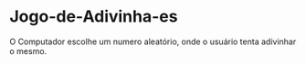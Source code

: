 # Jogo-de-Adivinha-es
O Computador escolhe um numero aleatório, onde o usuário tenta adivinhar o mesmo. 
